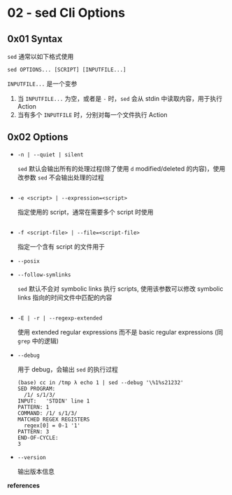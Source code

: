 # 02 - sed Cli Options

## 0x01 Syntax

`sed` 通常以如下格式使用

```
sed OPTIONS... [SCRIPT] [INPUTFILE...]
```

`INPUTFILE...` 是一个变参

1. 当 `INPUTFILE...` 为空，或者是 `-` 时，`sed` 会从 stdin 中读取内容，用于执行 Action
2. 当有多个 `INPUTFILE` 时，分别对每一个文件执行 Action

## 0x02 Options

- `-n | --quiet | silent`

  `sed` 默认会输出所有的处理过程(除了使用 `d` modified/deleted 的内容)，使用改参数 `sed` 不会输出处理的过程
  
  ```
  
  ```

- `-e <script> | --expression=<script>`

  指定使用的 script，通常在需要多个 script 时使用

  ```
  
  ```

- `-f <script-file> | --file=<script-file>`

  指定一个含有 script 的文件用于

- `--posix`

- `--follow-symlinks`

  `sed` 默认不会对 symbolic links 执行 scripts, 使用该参数可以修改 symbolic links 指向的时间文件中匹配的内容

  ```
  
  ```

- `-E | -r | --regexp-extended`

  使用 extended regular expressions 而不是 basic regular expressions (同 `grep` 中的逻辑)

- `--debug`

  用于 debug，会输出 `sed` 的执行过程

  ```
  (base) cc in /tmp λ echo 1 | sed --debug '\%1%s21232'
  SED PROGRAM:
    /1/ s/1/3/
  INPUT:   'STDIN' line 1
  PATTERN: 1
  COMMAND: /1/ s/1/3/
  MATCHED REGEX REGISTERS
    regex[0] = 0-1 '1'
  PATTERN: 3
  END-OF-CYCLE:
  3
  ```

- `--version`

  输出版本信息

**references**

[^1]:https://www.gnu.org/savannah-checkouts/gnu/sed/manual/sed.html#Command-Line%20Options
